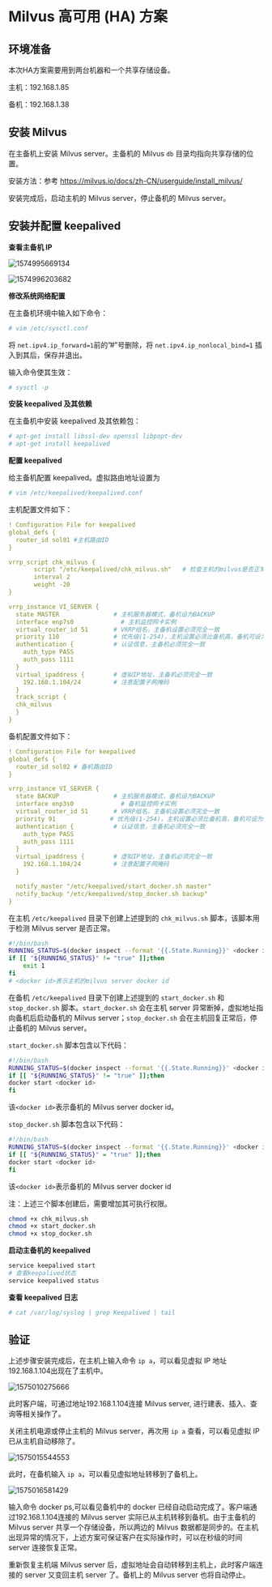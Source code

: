 # Milvus 高可用 (HA) 方案

## 环境准备

本次HA方案需要用到两台机器和一个共享存储设备。

主机：192.168.1.85

备机：192.168.1.38



## 安装 Milvus

在主备机上安装 Milvus server。主备机的 Milvus `db` 目录均指向共享存储的位置。

安装方法：参考 https://milvus.io/docs/zh-CN/userguide/install_milvus/

安装完成后，启动主机的 Milvus server，停止备机的 Milvus server。

## 安装并配置 keepalived

**查看主备机 IP**

![1574995669134](pic/1574995669134.png)

![1574996203682](pic/1574996203682.png)

**修改系统网络配置**

在主备机环境中输入如下命令：

```bash
# vim /etc/sysctl.conf
```

将 `net.ipv4.ip_forward=1`前的”#”号删除，将 `net.ipv4.ip_nonlocal_bind=1` 插入到其后，保存并退出。

输入命令使其生效：

```bash
# sysctl -p
```

**安装 keepalived 及其依赖**

在主备机中安装 keepalived 及其依赖包：

```bash
# apt-get install libssl-dev openssl libpopt-dev
# apt-get install keepalived
```

**配置 keepalived**

给主备机配置 keepalived。虚拟路由地址设置为

```bash
# vim /etc/keepalived/keepalived.conf
```

主机配置文件如下：

```yaml
! Configuration File for keepalived
global_defs {
  router_id sol01 #主机路由ID
}

vrrp_script chk_milvus {
       script "/etc/keepalived/chk_milvus.sh"   # 检查主机的milvus是否正常运行脚本
       interval 2
       weight -20
}

vrrp_instance VI_SERVER {
  state MASTER               # 主机服务器模式，备机设为BACKUP
  interface enp7s0             # 主机监控网卡实例
  virtual_router_id 51       # VRRP组名，主备机设置必须完全一致
  priority 110               # 优先级(1-254)，主机设置必须比备机高，备机可设为90
  authentication {           # 认证信息，主备机必须完全一致
    auth_type PASS
    auth_pass 1111
  }
  virtual_ipaddress {        # 虚拟IP地址，主备机必须完全一致
    192.168.1.104/24         # 注意配置子网掩码
  }
  track_script {
  chk_milvus
  }
}
```

备机配置文件如下：

```yaml
! Configuration File for keepalived
global_defs {
  router_id sol02 # 备机路由ID
}

vrrp_instance VI_SERVER {
  state BACKUP               # 主机服务器模式，备机设为BACKUP
  interface enp3s0             # 备机监控网卡实例
  virtual_router_id 51       # VRRP组名，主备机设置必须完全一致
  priority 91               # 优先级(1-254)，主机设置必须比备机高，备机可设为90
  authentication {           # 认证信息，主备机必须完全一致
    auth_type PASS
    auth_pass 1111
  }
  virtual_ipaddress {        # 虚拟IP地址，主备机必须完全一致
    192.168.1.104/24         # 注意配置子网掩码
  }

  notify_master "/etc/keepalived/start_docker.sh master"
  notify_backup "/etc/keepalived/stop_docker.sh backup"
}

```

在主机 `/etc/keepalived` 目录下创建上述提到的 `chk_milvus.sh` 脚本，该脚本用于检测 Milvus server 是否正常。

```bash
#!/bin/bash
RUNNING_STATUS=$(docker inspect --format '{{.State.Running}}' <docker id>)
if [[ "${RUNNING_STATUS}" != "true" ]];then
    exit 1
fi
# <docker id>表示主机的milvus server docker id
```

在备机 `/etc/keepalived` 目录下创建上述提到的 `start_docker.sh` 和 `stop_docker.sh` 脚本。`start_docker.sh` 会在主机 server 异常断掉，虚拟地址指向备机后启动备机的 Milvus server；`stop_docker.sh` 会在主机回复正常后，停止备机的 Milvus server。

`start_docker.sh` 脚本包含以下代码：

```bash
#!/bin/bash
RUNNING_STATUS=$(docker inspect --format '{{.State.Running}}' <docker id>)
if [[ "${RUNNING_STATUS}" != "true" ]];then
docker start <docker id>
fi
```

该`<docker id>`表示备机的 Milvus server docker id。

`stop_docker.sh` 脚本包含以下代码：

```bash
#!/bin/bash
RUNNING_STATUS=$(docker inspect --format '{{.State.Running}}' <docker id>)
if [[ "${RUNNING_STATUS}" = "true" ]];then
docker start <docker id>
fi
```

该`<docker id>`表示备机的 Milvus server docker id

注：上述三个脚本创建后，需要增加其可执行权限。

```bash
chmod +x chk_milvus.sh
chmod +x start_docker.sh
chmod +x stop_docker.sh
```

**启动主备机的 keepalived**

```bash
service keepalived start
# 查看keepalived状态
service keepalived status
```

**查看 keepalived 日志**

```bash
# cat /var/log/syslog | grep Keepalived | tail
```

## 验证

上述步骤安装完成后，在主机上输入命令 `ip a`，可以看见虚拟 IP 地址192.168.1.104出现在了主机中。

![1575010275666](pic/1575010275666.png)

此时客户端，可通过地址192.168.1.104连接 Milvus server, 进行建表、插入、查询等相关操作了。

关闭主机电源或停止主机的 Milvus server，再次用 `ip a` 查看，可以看见虚拟 IP 已从主机自动移除了。

![1575015544553](pic/1575015544553.png)

此时，在备机输入 `ip a`，可以看见虚拟地址转移到了备机上。

![1575016581429](pic/1575016581429.png)

输入命令 docker ps,可以看见备机中的 docker 已经自动启动完成了。客户端通过192.168.1.104连接的 Milvus server 实际已从主机转移到备机。由于主备机的 Milvus server 共享一个存储设备，所以两边的 Milvus 数据都是同步的。在主机出现异常的情况下，上述方案可保证客户在实际操作时，可以在秒级的时间 server 连接恢复正常。

重新恢复主机端 Milvus server 后，虚拟地址会自动转移到主机上，此时客户端连接的 server 又变回主机 server 了。备机上的 Milvus server 也将自动停止。

